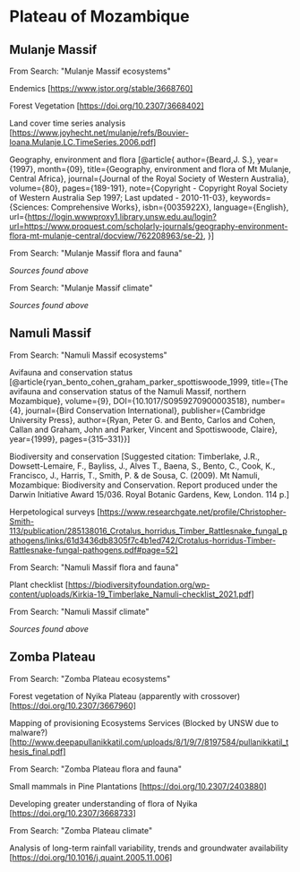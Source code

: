 # Plateau of Mozambique

## Mulanje Massif

From Search: "Mulanje Massif ecosystems"

Endemics
[https://www.jstor.org/stable/3668760]

Forest Vegetation
[https://doi.org/10.2307/3668402]

Land cover time series analysis
[https://www.joyhecht.net/mulanje/refs/Bouvier-Ioana.Mulanje.LC.TimeSeries.2006.pdf]

Geography, environment and flora
[@article{
author={Beard,J. S.},
year={1997},
month={09},
title={Geography, environment and flora of Mt Mulanje, Central Africa},
journal={Journal of the Royal Society of Western Australia},
volume={80},
pages={189-191},
note={Copyright - Copyright Royal Society of Western Australia Sep 1997; Last updated - 2010-11-03},
keywords={Sciences: Comprehensive Works},
isbn={0035922X},
language={English},
url={https://login.wwwproxy1.library.unsw.edu.au/login?url=https://www.proquest.com/scholarly-journals/geography-environment-flora-mt-mulanje-central/docview/762208963/se-2},
}]

From Search: "Mulanje Massif flora and fauna"

*Sources found above*

From Search: "Mulanje Massif climate"

*Sources found above*

## Namuli Massif

From Search: "Namuli Massif ecosystems"

Avifauna and conservation status
[@article{ryan_bento_cohen_graham_parker_spottiswoode_1999, title={The avifauna and conservation status of the Namuli Massif, northern Mozambique}, volume={9}, DOI={10.1017/S0959270900003518}, number={4}, journal={Bird Conservation International}, publisher={Cambridge University Press}, author={Ryan, Peter G. and Bento, Carlos and Cohen, Callan and Graham, John and Parker, Vincent and Spottiswoode, Claire}, year={1999}, pages={315–331}}]

Biodiversity and conservation
[Suggested citation: Timberlake, J.R., Dowsett-Lemaire, F., Bayliss, J.,
Alves T., Baena, S., Bento, C., Cook, K., Francisco, J., Harris, T., Smith, P. & de Sousa, C. (2009). Mt Namuli, Mozambique: Biodiversity and
Conservation. Report produced under the Darwin Initiative Award 15/036.
Royal Botanic Gardens, Kew, London. 114 p.]

Herpetological surveys
[https://www.researchgate.net/profile/Christopher-Smith-113/publication/285138016_Crotalus_horridus_Timber_Rattlesnake_fungal_pathogens/links/61d3436db8305f7c4b1ed742/Crotalus-horridus-Timber-Rattlesnake-fungal-pathogens.pdf#page=52]

From Search: "Namuli Massif flora and fauna"

Plant checklist
[https://biodiversityfoundation.org/wp-content/uploads/Kirkia-19_Timberlake_Namuli-checklist_2021.pdf]

From Search: "Namuli Massif climate"

*Sources found above*

## Zomba Plateau

From Search: "Zomba Plateau ecosystems"

Forest vegetation of Nyika Plateau (apparently with crossover)
[https://doi.org/10.2307/3667960]

Mapping of provisioning Ecosystems Services (Blocked by UNSW due to malware?)
[http://www.deepapullanikkatil.com/uploads/8/1/9/7/8197584/pullanikkatil_thesis_final.pdf]

From Search: "Zomba Plateau flora and fauna"

Small mammals in Pine Plantations
[https://doi.org/10.2307/2403880]

Developing greater understanding of flora of Nyika
[https://doi.org/10.2307/3668733]

From Search: "Zomba Plateau climate"

Analysis of long-term rainfall variability, trends and groundwater availability
[https://doi.org/10.1016/j.quaint.2005.11.006]

